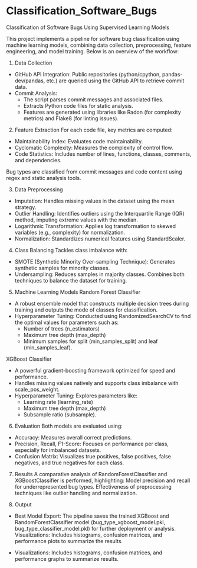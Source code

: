 # Classification_Software_Bugs
Classification of Software Bugs Using Supervised Learning Models

This project implements a pipeline for software bug classification using machine learning models, combining data collection, preprocessing, feature engineering, and model training. Below is an overview of the workflow:

1. Data Collection
  - GitHub API Integration: Public repositories (python/cpython, pandas-dev/pandas, etc.) are queried using the GitHub API to retrieve commit data.
  - Commit Analysis:
    - The script parses commit messages and associated files.
    - Extracts Python code files for static analysis.
    - Features are generated using libraries like Radon (for complexity metrics) and Flake8 (for linting issues).
      
2. Feature Extraction
For each code file, key metrics are computed:
  - Maintainability Index: Evaluates code maintainability.
  - Cyclomatic Complexity: Measures the complexity of control flow.
  - Code Statistics: Includes number of lines, functions, classes, comments, and dependencies.
    
Bug types are classified from commit messages and code content using regex and static analysis tools.

3. Data Preprocessing
  - Imputation: Handles missing values in the dataset using the mean strategy.
  - Outlier Handling: Identifies outliers using the Interquartile Range (IQR) method, imputing extreme values with the median.
  - Logarithmic Transformation: Applies log transformation to skewed variables (e.g., complexity) for normalization.
  - Normalization: Standardizes numerical features using StandardScaler.
    
4. Class Balancing
Tackles class imbalance with:
  - SMOTE (Synthetic Minority Over-sampling Technique): Generates synthetic samples for minority classes.
  - Undersampling: Reduces samples in majority classes.
Combines both techniques to balance the dataset for training.

5. Machine Learning Models
Random Forest Classifier
  - A robust ensemble model that constructs multiple decision trees during training and outputs the mode of classes for classification.
  - Hyperparameter Tuning: Conducted using RandomizedSearchCV to find the optimal values for parameters such as:
    - Number of trees (n_estimators)
    - Maximum tree depth (max_depth)
    - Minimum samples for split (min_samples_split) and leaf (min_samples_leaf).

XGBoost Classifier
  - A powerful gradient-boosting framework optimized for speed and performance.
  - Handles missing values natively and supports class imbalance with scale_pos_weight.
  - Hyperparameter Tuning: Explores parameters like:
    - Learning rate (learning_rate)
    - Maximum tree depth (max_depth)
    - Subsample ratio (subsample).
      
6. Evaluation
Both models are evaluated using:
  - Accuracy: Measures overall correct predictions.
  - Precision, Recall, F1-Score: Focuses on performance per class, especially for imbalanced datasets.
  - Confusion Matrix: Visualizes true positives, false positives, false negatives, and true negatives for each class.
    
7. Results
A comparative analysis of RandomForestClassifier and XGBoostClassifier is performed, highlighting:
Model precision and recall for underrepresented bug types.
Effectiveness of preprocessing techniques like outlier handling and normalization.

8. Output
  - Best Model Export: The pipeline saves the trained XGBoost and RandomForestClassifier model (bug_type_xgboost_model.pkl, bug_type_classifier_model.pkl)
    for further deployment or analysis. Visualizations: Includes histograms, confusion matrices, and performance plots to summarize the results.

  - Visualizations: Includes histograms, confusion matrices, and performance graphs to summarize results.


